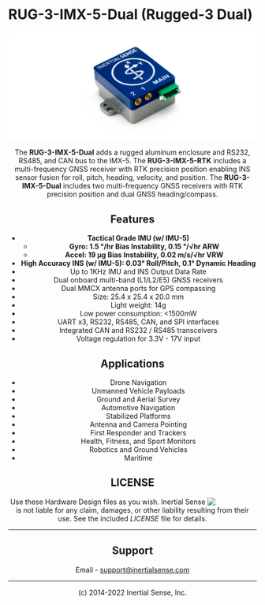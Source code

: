 # RUG-3-IMX-5-Dual	(Rugged-3 Dual)

<center>

![RUG-3-IMX-5-Dual](Images/rug-3.0-g2.png)

<center/>

The **RUG-3-IMX-5-Dual** adds a rugged aluminum enclosure and RS232, RS485, and CAN bus to the IMX-5. The **RUG-3-IMX-5-RTK** includes a multi-frequency GNSS receiver with RTK precision position enabling INS sensor fusion for roll, pitch, heading, velocity, and position. The **RUG-3-IMX-5-Dual** includes two multi-frequency GNSS receivers with RTK precision position and dual GNSS heading/compass. 

## Features

- **Tactical Grade IMU (w/ IMU-5)**
  - **Gyro: 1.5 °/hr Bias Instability, 0.15 °/√hr ARW**
  - **Accel: 19 μg Bias Instability, 0.02 m/s/√hr VRW**
- **High Accuracy INS (w/ IMU-5):  0.03° Roll/Pitch, 0.1° Dynamic Heading**
- Up to 1KHz IMU and INS Output Data Rate
- Dual onboard multi-band (L1/L2/E5) GNSS receivers
- Dual MMCX antenna ports for GPS compassing
- Size:  25.4 x 25.4 x 20.0 mm
- Light weight:  14g
- Low power consumption:  <1500mW
- UART x3, RS232, RS485, CAN, and SPI interfaces
- Integrated CAN and RS232 / RS485 transceivers
- Voltage regulation for 3.3V - 17V input

## Applications

- Drone Navigation
- Unmanned Vehicle Payloads
- Ground and Aerial Survey
- Automotive Navigation
- Stabilized Platforms
- Antenna and Camera Pointing
- First Responder and Trackers
- Health, Fitness, and Sport Monitors
- Robotics and Ground Vehicles
- Maritime


## LICENSE

<img src="https://www.oshwa.org/wp-content/uploads/2014/03/oshw-logo.svg" width="100" align="right" />

Use these Hardware Design files as you wish.  Inertial Sense is not liable for any claim, damages, or other liability resulting from their use.  See the included *LICENSE* file for details.

------

## Support

Email - support@inertialsense.com

------

(c) 2014-2022 Inertial Sense, Inc.
